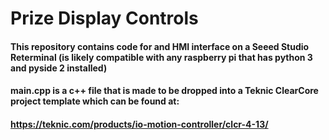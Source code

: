 # Prize Display Controls
#### This repository contains code for and HMI interface on a Seeed Studio Reterminal (is likely compatible with any raspberry pi that has python 3 and pyside 2 installed)
#### main.cpp is a c++ file that is made to be dropped into a Teknic ClearCore project template which can be found at:
#### https://teknic.com/products/io-motion-controller/clcr-4-13/
